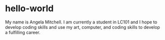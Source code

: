 # hello-world

My name is Angela Mitchell. I am currently a student in LC101 and I hope to develop coding skills and use my art, computer, and coding skills to develop a fulfilling career.
